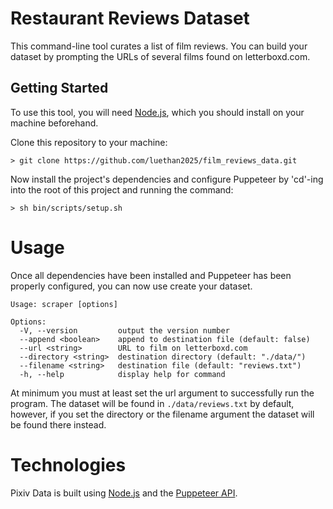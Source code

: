 # Restaurant Reviews Dataset
This command-line tool curates a list of film reviews. You can build your dataset by prompting the URLs of several films found on letterboxd.com.

## Getting Started
To use this tool, you will need [Node.js](https://nodejs.org/en), which you should install on your machine beforehand. <br>

Clone this repository to your machine:
```shell
> git clone https://github.com/luethan2025/film_reviews_data.git
```
Now install the project's dependencies and configure Puppeteer by 'cd'-ing into the root of this project and running the command:
```shell
> sh bin/scripts/setup.sh
```

# Usage
Once all dependencies have been installed and Puppeteer has been properly configured, you can now use create your dataset.
```
Usage: scraper [options]

Options:
  -V, --version         output the version number
  --append <boolean>    append to destination file (default: false)
  --url <string>        URL to film on letterboxd.com
  --directory <string>  destination directory (default: "./data/")
  --filename <string>   destination file (default: "reviews.txt")
  -h, --help            display help for command
```
At minimum you must at least set the url argument to successfully run the program. The dataset will be found in `./data/reviews.txt` by default, however, if you set the directory or the filename argument the dataset will be found there instead.

# Technologies
Pixiv Data is built using [Node.js](https://nodejs.org/en) and the [Puppeteer API](https://github.com/puppeteer/puppeteer).
